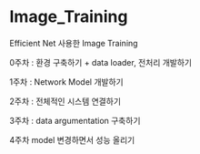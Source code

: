 # Image_Training

Efficient Net 사용한 Image Training

0주차 : 환경 구축하기 + data loader, 전처리 개발하기

1주차 : Network Model 개발하기

2주차 : 전체적인 시스템 연결하기

3주차 : data argumentation 구축하기

4주차 model 변경하면서 성능 올리기
